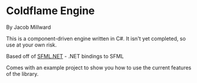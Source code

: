 # Coldflame Engine
By Jacob Millward

This is a component-driven engine written in C#. It isn't yet completed, so use at your own risk.

Based off of [SFML.NET](http://www.sfml-dev.org/download/sfml.net/) - .NET bindings to SFML

Comes with an example project to show you how to use the current features of the library.